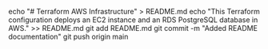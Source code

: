 echo "# Terraform AWS Infrastructure" > README.md
echo "This Terraform configuration deploys an EC2 instance and an RDS PostgreSQL database in AWS." >> README.md
git add README.md
git commit -m "Added README documentation"
git push origin main
